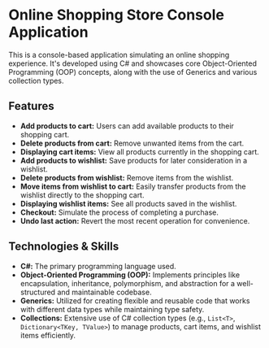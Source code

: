 
# Online Shopping Store Console Application

This is a console-based application simulating an online shopping experience. It's developed using C# and showcases core Object-Oriented Programming (OOP) concepts, along with the use of Generics and various collection types.

## Features

- **Add products to cart:** Users can add available products to their shopping cart.
- **Delete products from cart:** Remove unwanted items from the cart.
- **Displaying cart items:** View all products currently in the shopping cart.
- **Add products to wishlist:** Save products for later consideration in a wishlist.
- **Delete products from wishlist:** Remove items from the wishlist.
- **Move items from wishlist to cart:** Easily transfer products from the wishlist directly to the shopping cart.
- **Displaying wishlist items:** See all products saved in the wishlist.
- **Checkout:** Simulate the process of completing a purchase.
- **Undo last action:** Revert the most recent operation for convenience.

## Technologies & Skills

- **C#:** The primary programming language used.
- **Object-Oriented Programming (OOP):** Implements principles like encapsulation, inheritance, polymorphism, and abstraction for a well-structured and maintainable codebase.
- **Generics:** Utilized for creating flexible and reusable code that works with different data types while maintaining type safety.
- **Collections:** Extensive use of C# collection types (e.g., `List<T>`, `Dictionary<TKey, TValue>`) to manage products, cart items, and wishlist items efficiently.
